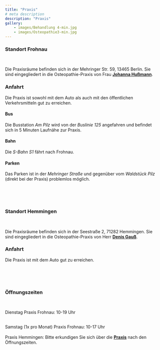```yaml
---
title: "Praxis"
# meta description
description: "Praxis"
gallery: 
    - images/Behandlung 4-min.jpg
    - images/Osteopathie3-min.jpg
---
```


### Standort Frohnau
<br>

Die Praxisräume befinden sich in der Mehringer Str. 59, 13465 Berlin. Sie sind eingegliedert in die Osteopathie-Praxis von Frau **[Johanna Hußmann](https://johanna-hussmann.de "Osteopathie Johanna Hußmann")**. 

### Anfahrt  
Die Praxis ist sowohl mit dem Auto als auch mit den öffentlichen Verkehrsmitteln gut zu erreichen.  

#### Bus  
Die Busstation *Am Pilz* wird von der *Buslinie 125* angefahren und befindet sich in 5 Minuten Laufnähe zur Praxis.  

#### Bahn  
Die *S-Bahn S1* fährt nach Frohnau.  

#### Parken  
Das Parken ist in der *Mehringer Straße* und gegenüber vom *Waldstück Pilz* (direkt bei der Praxis) problemlos möglich.

<br>
<br>
<br>

### Standort Hemmingen 
<br>

Die Praxisräume befinden sich in der Seestraße 2, 71282 Hemmingen. Sie sind eingegliedert in die Osteopathie-Praxis von Herr **[Denis Gauß](https://www.osteopathie-gauss.de/ "Osteopathie Gauß")**.
<br>

### Anfahrt
Die Praxis ist mit dem Auto gut zu erreichen.

 <br>
 <br>
 <br>


### Öffnungszeiten
<br>

Dienstag Praxis Frohnau: 10-19 Uhr
<br>
<br>

Samstag (1x pro Monat) Praxis Frohnau: 10-17 Uhr
<br>
<br>
Praxis Hemmingen: Bitte erkundigen Sie sich über die **[Praxis](https://www.osteopathie-gauss.de/ "Osteopathie Gauß")** nach den Öffnungszeiten.





